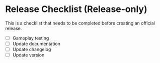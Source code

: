 # Release Checklist (Release-only)

This is a checklist that needs to be completed before creating an official release.

- [ ] Gameplay testing
- [ ] Update documentation
- [ ] Update changelog
- [ ] Update version